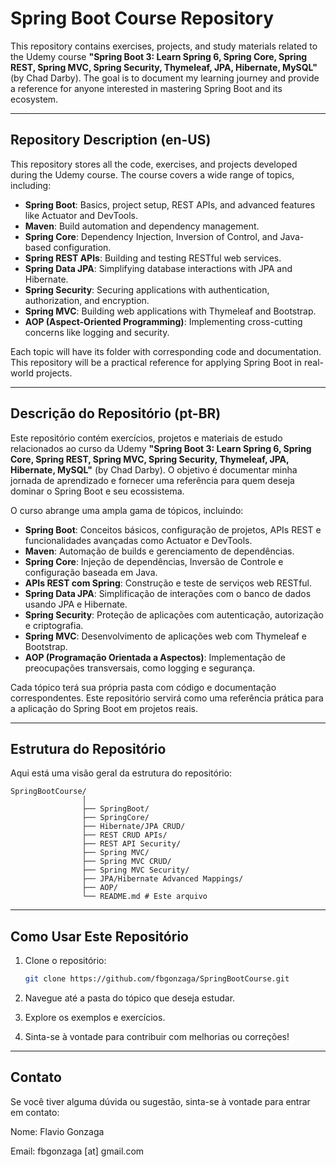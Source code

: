 # Spring Boot Course Repository

This repository contains exercises, projects, and study materials related to the Udemy course **"Spring Boot 3: Learn Spring 6, Spring Core, Spring REST, Spring MVC, Spring Security, Thymeleaf, JPA, Hibernate, MySQL"** (by Chad Darby). The goal is to document my learning journey and provide a reference for anyone interested in mastering Spring Boot and its ecosystem.

---

## Repository Description (en-US)

This repository stores all the code, exercises, and projects developed during the Udemy course. The course covers a wide range of topics, including:

- **Spring Boot**: Basics, project setup, REST APIs, and advanced features like Actuator and DevTools.
- **Maven**: Build automation and dependency management.
- **Spring Core**: Dependency Injection, Inversion of Control, and Java-based configuration.
- **Spring REST APIs**: Building and testing RESTful web services.
- **Spring Data JPA**: Simplifying database interactions with JPA and Hibernate.
- **Spring Security**: Securing applications with authentication, authorization, and encryption.
- **Spring MVC**: Building web applications with Thymeleaf and Bootstrap.
- **AOP (Aspect-Oriented Programming)**: Implementing cross-cutting concerns like logging and security.

Each topic will have its folder with corresponding code and documentation. This repository will be a practical reference for applying Spring Boot in real-world projects.

---

## Descrição do Repositório (pt-BR)

Este repositório contém exercícios, projetos e materiais de estudo relacionados ao curso da Udemy **"Spring Boot 3: Learn Spring 6, Spring Core, Spring REST, Spring MVC, Spring Security, Thymeleaf, JPA, Hibernate, MySQL"** (by Chad Darby). O objetivo é documentar minha jornada de aprendizado e fornecer uma referência para quem deseja dominar o Spring Boot e seu ecossistema.

O curso abrange uma ampla gama de tópicos, incluindo:

- **Spring Boot**: Conceitos básicos, configuração de projetos, APIs REST e funcionalidades avançadas como Actuator e DevTools.
- **Maven**: Automação de builds e gerenciamento de dependências.
- **Spring Core**: Injeção de dependências, Inversão de Controle e configuração baseada em Java.
- **APIs REST com Spring**: Construção e teste de serviços web RESTful.
- **Spring Data JPA**: Simplificação de interações com o banco de dados usando JPA e Hibernate.
- **Spring Security**: Proteção de aplicações com autenticação, autorização e criptografia.
- **Spring MVC**: Desenvolvimento de aplicações web com Thymeleaf e Bootstrap.
- **AOP (Programação Orientada a Aspectos)**: Implementação de preocupações transversais, como logging e segurança.

Cada tópico terá sua própria pasta com código e documentação correspondentes. Este repositório servirá como uma referência prática para a aplicação do Spring Boot em projetos reais.

---

## Estrutura do Repositório

Aqui está uma visão geral da estrutura do repositório:
```
SpringBootCourse/
                │
                ├── SpringBoot/
                ├── SpringCore/
                ├── Hibernate/JPA CRUD/
                ├── REST CRUD APIs/
                ├── REST API Security/
                ├── Spring MVC/
                ├── Spring MVC CRUD/
                ├── Spring MVC Security/
                ├── JPA/Hibernate Advanced Mappings/
                ├── AOP/
                └── README.md # Este arquivo
```

---

## Como Usar Este Repositório
1. Clone o repositório:
   ```bash
   git clone https://github.com/fbgonzaga/SpringBootCourse.git

2. Navegue até a pasta do tópico que deseja estudar.

3. Explore os exemplos e exercícios.

4. Sinta-se à vontade para contribuir com melhorias ou correções!

---

## Contato
Se você tiver alguma dúvida ou sugestão, sinta-se à vontade para entrar em contato:

Nome: Flavio Gonzaga

Email: fbgonzaga [at] gmail.com

